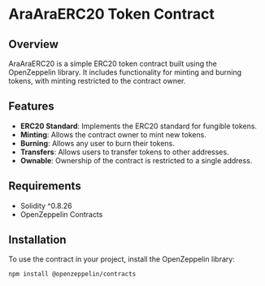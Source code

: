 # AraAraERC20 Token Contract

## Overview

AraAraERC20 is a simple ERC20 token contract built using the OpenZeppelin library. It includes functionality for minting and burning tokens, with minting restricted to the contract owner.

## Features

- **ERC20 Standard**: Implements the ERC20 standard for fungible tokens.
- **Minting**: Allows the contract owner to mint new tokens.
- **Burning**: Allows any user to burn their tokens.
- **Transfers**: Allows users to transfer tokens to other addresses.
- **Ownable**: Ownership of the contract is restricted to a single address.

## Requirements

- Solidity ^0.8.26
- OpenZeppelin Contracts

## Installation

To use the contract in your project, install the OpenZeppelin library:

```sh
npm install @openzeppelin/contracts

